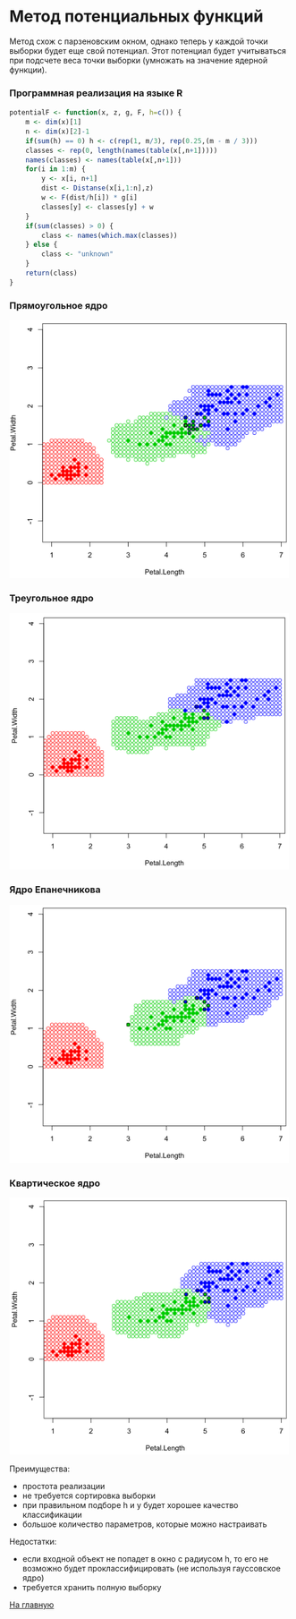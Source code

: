 # Метод потенциальных функций

Метод схож с парзеновским окном, однако теперь у каждой точки выборки будет еще свой потенциал. Этот потенциал будет учитываться при подсчете веса точки выборки (умножать на значение ядерной функции).

### Программная реализация на языке R
```R
potentialF <- function(x, z, g, F, h=c()) {
    m <- dim(x)[1]
    n <- dim(x)[2]-1
    if(sum(h) == 0) h <- c(rep(1, m/3), rep(0.25,(m - m / 3)))
    classes <- rep(0, length(names(table(x[,n+1]))))
    names(classes) <- names(table(x[,n+1]))
    for(i in 1:m) {
        y <- x[i, n+1]
        dist <- Distanse(x[i,1:n],z)
        w <- F(dist/h[i]) * g[i]
        classes[y] <- classes[y] + w
    }
    if(sum(classes) > 0) {
        class <- names(which.max(classes))
    } else {
        class <- "unknown"
    }
    return(class)
}
```
### Прямоугольное ядро

<img src="pr.png" width="500">

### Треугольное ядро

<img src="tr.png" width="500">

### Ядро Епанечникова

<img src="ep.png" width="500">

### Квартическое ядро

<img src="kv.png" width="500">

Преимущества:
<ul>
<li>простота реализации</li>
<li>не требуется сортировка выборки</li>
<li>при правильном подборе h и y будет хорошее качество классификации</li>
<li>большое количество параметров, которые можно настраивать</li>
</ul>

Недостатки:
<ul>
<li>если входной объект не попадет в окно с радиусом h, то его не возможно будет проклассифицировать (не используя гауссовское ядро)</li>
<li>требуется хранить полную выборку</li>
</ul>

<a href="https://github.com/davilexx/ml1">На главную</a>

